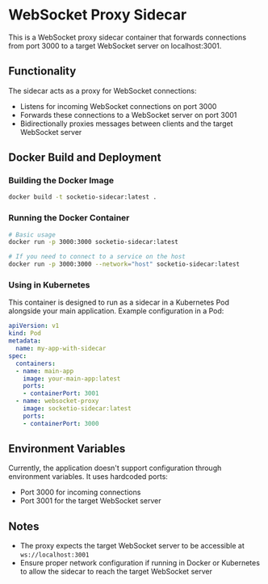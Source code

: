 # WebSocket Proxy Sidecar

This is a WebSocket proxy sidecar container that forwards connections from port 3000 to a target WebSocket server on localhost:3001.

## Functionality

The sidecar acts as a proxy for WebSocket connections:
- Listens for incoming WebSocket connections on port 3000
- Forwards these connections to a WebSocket server on port 3001
- Bidirectionally proxies messages between clients and the target WebSocket server

## Docker Build and Deployment

### Building the Docker Image

```bash
docker build -t socketio-sidecar:latest .
```

### Running the Docker Container

```bash
# Basic usage
docker run -p 3000:3000 socketio-sidecar:latest

# If you need to connect to a service on the host
docker run -p 3000:3000 --network="host" socketio-sidecar:latest
```

### Using in Kubernetes

This container is designed to run as a sidecar in a Kubernetes Pod alongside your main application. Example configuration in a Pod:

```yaml
apiVersion: v1
kind: Pod
metadata:
  name: my-app-with-sidecar
spec:
  containers:
  - name: main-app
    image: your-main-app:latest
    ports:
    - containerPort: 3001
  - name: websocket-proxy
    image: socketio-sidecar:latest
    ports:
    - containerPort: 3000
```

## Environment Variables

Currently, the application doesn't support configuration through environment variables. It uses hardcoded ports:
- Port 3000 for incoming connections
- Port 3001 for the target WebSocket server

## Notes

- The proxy expects the target WebSocket server to be accessible at `ws://localhost:3001`
- Ensure proper network configuration if running in Docker or Kubernetes to allow the sidecar to reach the target WebSocket server 